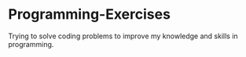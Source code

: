 # Programming-Exercises
Trying to solve coding problems to improve my knowledge and skills in programming. 
